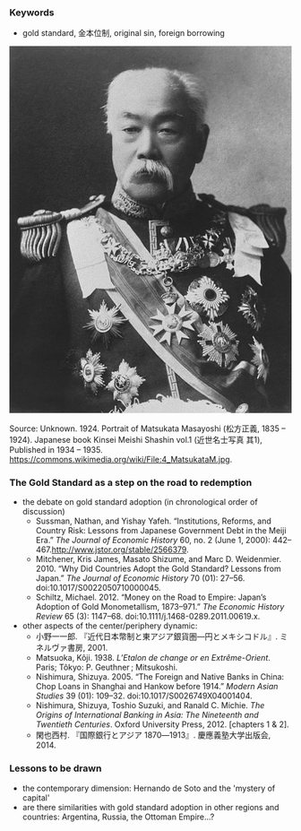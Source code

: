 ### Keywords
* gold standard, 金本位制, original sin, foreign borrowing

![Matsukata Masayoshi](/img4_MatsukataM.jpg)

Source: Unknown. 1924. Portrait of Matsukata Masayoshi (松方正義, 1835 – 1924). Japanese book Kinsei Meishi Shashin vol.1 (近世名士写真 其1), Published  in 1934 – 1935. https://commons.wikimedia.org/wiki/File:4_MatsukataM.jpg.

### The Gold Standard as a step on the road to redemption
* the debate on gold standard adoption (in chronological order of discussion)
   * Sussman, Nathan, and Yishay Yafeh. “Institutions, Reforms, and Country Risk: Lessons from Japanese Government Debt in the Meiji Era.” *The Journal of Economic History* 60, no. 2 (June 1, 2000): 442–467.http://www.jstor.org/stable/2566379.
   * Mitchener, Kris James, Masato Shizume, and Marc D. Weidenmier. 2010. “Why Did Countries Adopt the Gold Standard? Lessons from Japan.” *The Journal of Economic History* 70 (01): 27–56. doi:10.1017/S0022050710000045.
   * Schiltz, Michael. 2012. “Money on the Road to Empire: Japan’s Adoption of Gold Monometallism, 1873–971.” *The Economic History Review* 65 (3): 1147–68. doi:10.1111/j.1468-0289.2011.00619.x.
* other aspects of the center/periphery dynamic:
   * 小野一一郎. 『近代日本幣制と東アジア銀貨圏―円とメキシコドル』. ミネルヴァ書房, 2001.
   * Matsuoka, Kôji. 1938. *L’Etalon de change or en Extrême-Orient*. Paris; Tôkyo: P. Geuthner ; Mitsukoshi.
   * Nishimura, Shizuya. 2005. “The Foreign and Native Banks in China: Chop Loans in Shanghai and Hankow before 1914.” *Modern Asian Studies* 39 (01): 109–32. doi:10.1017/S0026749X04001404.
   * Nishimura, Shizuya, Toshio Suzuki, and Ranald C. Michie. *The Origins of International Banking in Asia: The Nineteenth and Twentieth Centuries*. Oxford University Press, 2012. [chapters 1 & 2].
   * 閑也西村. 『国際銀行とアジア 1870―1913』. 慶應義塾大学出版会, 2014.

### Lessons to be drawn
* the contemporary dimension: Hernando de Soto and the 'mystery of capital'
* are there similarities with gold standard adoption in other regions and countries: Argentina, Russia, the Ottoman Empire...?
